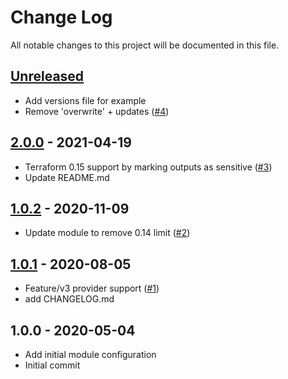 # Change Log

All notable changes to this project will be documented in this file.

<a name="unreleased"></a>
## [Unreleased]

- Add versions file for example
- Remove 'overwrite' + updates ([#4](https://github.com/marcincuber/terraform-aws-ssm-parameters/issues/4))


<a name="2.0.0"></a>
## [2.0.0] - 2021-04-19

- Terraform 0.15 support by marking outputs as sensitive ([#3](https://github.com/marcincuber/terraform-aws-ssm-parameters/issues/3))
- Update README.md


<a name="1.0.2"></a>
## [1.0.2] - 2020-11-09

- Update module to remove 0.14 limit ([#2](https://github.com/marcincuber/terraform-aws-ssm-parameters/issues/2))


<a name="1.0.1"></a>
## [1.0.1] - 2020-08-05

- Feature/v3 provider support ([#1](https://github.com/marcincuber/terraform-aws-ssm-parameters/issues/1))
- add CHANGELOG.md


<a name="1.0.0"></a>
## 1.0.0 - 2020-05-04

- Add initial module configuration
- Initial commit


[Unreleased]: https://github.com/marcincuber/terraform-aws-ssm-parameters/compare/2.0.0...HEAD
[2.0.0]: https://github.com/marcincuber/terraform-aws-ssm-parameters/compare/1.0.2...2.0.0
[1.0.2]: https://github.com/marcincuber/terraform-aws-ssm-parameters/compare/1.0.1...1.0.2
[1.0.1]: https://github.com/marcincuber/terraform-aws-ssm-parameters/compare/1.0.0...1.0.1
